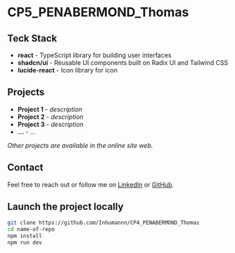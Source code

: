 # CP5_PENABERMOND_Thomas

## Teck Stack

- **react** - TypeScript library for building user interfaces
- **shadcn/ui** - Reusable UI components built on Radix UI and Tailwind CSS
- **lucide-react** - Icon library for icon

## Projects

- **Project 1** - _description_
- **Project 2** - _description_
- **Project 3** - _description_
- **...** - _..._

_Other projects are available in the online site web._

## Contact

Feel free to reach out or follow me on [LinkedIn](https://www.linkedin.com/in/thomas-pena-bermond/) or [GitHub](https://github.com/Inhumannn).

## Launch the project locally

```bash
git clone https://github.com/Inhumannn/CP4_PENABERMOND_Thomas
cd name-of-repo
npm install
npm run dev
```
